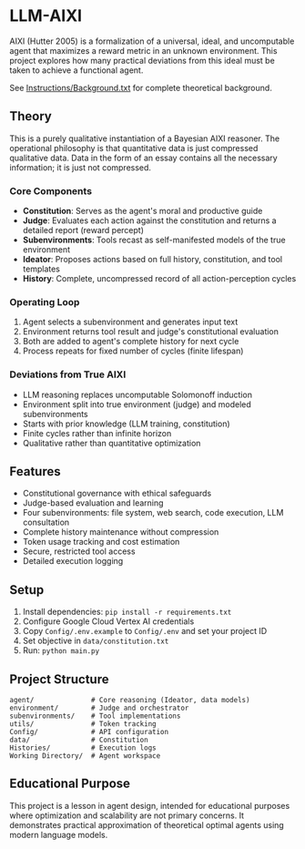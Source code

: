 # LLM-AIXI

AIXI (Hutter 2005) is a formalization of a universal, ideal, and uncomputable agent that maximizes a reward metric in an unknown environment. This project explores how many practical deviations from this ideal must be taken to achieve a functional agent.

See [Instructions/Background.txt](Instructions/Background.txt) for complete theoretical background.

## Theory

This is a purely qualitative instantiation of a Bayesian AIXI reasoner. The operational philosophy is that quantitative data is just compressed qualitative data. Data in the form of an essay contains all the necessary information; it is just not compressed.

### Core Components

- **Constitution**: Serves as the agent's moral and productive guide
- **Judge**: Evaluates each action against the constitution and returns a detailed report (reward percept)
- **Subenvironments**: Tools recast as self-manifested models of the true environment
- **Ideator**: Proposes actions based on full history, constitution, and tool templates
- **History**: Complete, uncompressed record of all action-perception cycles

### Operating Loop

1. Agent selects a subenvironment and generates input text
2. Environment returns tool result and judge's constitutional evaluation
3. Both are added to agent's complete history for next cycle
4. Process repeats for fixed number of cycles (finite lifespan)

### Deviations from True AIXI

- LLM reasoning replaces uncomputable Solomonoff induction
- Environment split into true environment (judge) and modeled subenvironments
- Starts with prior knowledge (LLM training, constitution)
- Finite cycles rather than infinite horizon
- Qualitative rather than quantitative optimization

## Features

- Constitutional governance with ethical safeguards
- Judge-based evaluation and learning
- Four subenvironments: file system, web search, code execution, LLM consultation
- Complete history maintenance without compression
- Token usage tracking and cost estimation
- Secure, restricted tool access
- Detailed execution logging

## Setup

1. Install dependencies: `pip install -r requirements.txt`
2. Configure Google Cloud Vertex AI credentials
3. Copy `Config/.env.example` to `Config/.env` and set your project ID
4. Set objective in `data/constitution.txt`
5. Run: `python main.py`

## Project Structure

```
agent/              # Core reasoning (Ideator, data models)
environment/        # Judge and orchestrator
subenvironments/    # Tool implementations
utils/              # Token tracking
Config/             # API configuration
data/               # Constitution
Histories/          # Execution logs
Working Directory/  # Agent workspace
```

## Educational Purpose

This project is a lesson in agent design, intended for educational purposes where optimization and scalability are not primary concerns. It demonstrates practical approximation of theoretical optimal agents using modern language models.
